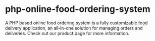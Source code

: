 # php-online-food-ordering-system
A PHP based online food ordering system is a fully customizable food delivery application, an all-in-one solution for managing orders and deliveries. Check out our product page for more information.
